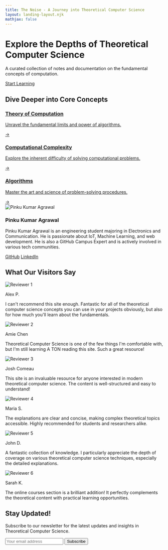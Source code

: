 ```yaml
---
title: The Noise - A Journey into Theoretical Computer Science
layout: landing-layout.njk
mathjax: false
---
```


<div class="hero">
  <div class="hero-text">
    <h1>Explore the Depths of Theoretical Computer Science</h1>
    <p>A curated collection of notes and documentation on the fundamental concepts of computation.</p>
    <a href="{{ '/subjects/' | url }}" class="cta-button">Start Learning</a>
  </div>
</div>

<div class="featured-areas">
  <h2>Dive Deeper into Core Concepts</h2>
  <div class="featured-grid">
    <a href="{{ '/subjects/theory-of-computation/' | url }}" class="featured-item">
      <h3>Theory of Computation</h3>
      <p>Unravel the fundamental limits and power of algorithms.</p>
      <span class="arrow">→</span>
    </a>
    <a href="{{ '/subjects/computational-complexity/' | url }}" class="featured-item">
      <h3>Computational Complexity</h3>
      <p>Explore the inherent difficulty of solving computational problems.</p>
      <span class="arrow">→</span>
    </a>
    <a href="{{ '/subjects/algorithm/' | url }}" class="featured-item">
      <h3>Algorithms</h3>
      <p>Master the art and science of problem-solving procedures.</p>
      <span class="arrow">→</span>
    </a>
  </div>
</div>

<div class="author-section">
  <div class="author-card">
    <div class="author-photo">
      <img src="{{ '/assets/images/pinkuprofile.jpeg' | url }}" alt="Pinku Kumar Agrawal">
    </div>
    <div class="author-bio">
      <h3>Pinku Kumar Agrawal</h3>
      <p>Pinku Kumar Agrawal is an engineering student majoring in Electronics and Communication. He is passionate about IoT, Machine Learning, and web development. He is also a GitHub Campus Expert and is actively involved in various tech communities.</p>
    </div>
    <div class="author-socials">
      <a href="https://github.com/pinkuagrawal28" target="_blank" rel="noopener noreferrer">GitHub</a>
      <a href="https://www.linkedin.com/in/pinkuagrawal28/" target="_blank" rel="noopener noreferrer">LinkedIn</a>
    </div>
  </div>
</div>

<div class="recommendations-section">
    <h2>What Our Visitors Say</h2>
    <div class="recommendations-carousel">
        <div class="recommendation-card">
            <div class="reviewer-info">
                <img src="{{ '/assets/images/reviews-profile/rp1.jpeg' | url }}" alt="Reviewer 1" class="reviewer-image">
                <p class="reviewer-name">Alex P.</p>
            </div>
            <div class="review-content">
                <p class="review-text">I can't recommend this site enough. Fantastic for all of the theoretical computer science concepts you can use in your projects obviously, but also for how much you'll learn about the fundamentals.</p>
            </div>
        </div>
        <div class="recommendation-card">
            <div class="reviewer-info">
                <img src="{{ '/assets/images/reviews-profile/rp2.jpeg' | url }}" alt="Reviewer 2" class="reviewer-image">
                <p class="reviewer-name">Amie Chen</p>
            </div>
            <div class="review-content">
                <p class="review-text">Theoretical Computer Science is one of the few things I'm comfortable with, but I'm still learning A TON reading this site. Such a great resource!</p>
            </div>
        </div>
        <div class="recommendation-card">
            <div class="reviewer-info">
                <img src="{{ '/assets/images/reviews-profile/rp3.jpeg' | url }}" alt="Reviewer 3" class="reviewer-image">
                <p class="reviewer-name">Josh Comeau</p>
            </div>
            <div class="review-content">
                <p class="review-text">This site is an invaluable resource for anyone interested in modern theoretical computer science. The content is well-structured and easy to understand!</p>
            </div>
        </div>
        <div class="recommendation-card">
            <div class="reviewer-info">
                <img src="{{ '/assets/images/reviews-profile/rp4.jpeg' | url }}" alt="Reviewer 4" class="reviewer-image">
                <p class="reviewer-name">Maria S.</p>
            </div>
            <div class="review-content">
                <p class="review-text">The explanations are clear and concise, making complex theoretical topics accessible. Highly recommended for students and researchers alike.</p>
            </div>
        </div>
        <div class="recommendation-card">
            <div class="reviewer-info">
                <img src="{{ '/assets/images/reviews-profile/rp5.jpeg' | url }}" alt="Reviewer 5" class="reviewer-image">
                <p class="reviewer-name">John D.</p>
            </div>
            <div class="review-content">
                <p class="review-text">A fantastic collection of knowledge. I particularly appreciate the depth of coverage on various theoretical computer science techniques, especially the detailed explanations.</p>
            </div>
        </div>
        <div class="recommendation-card">
            <div class="reviewer-info">
                <img src="{{ '/assets/images/reviews-profile/rp6.jpeg' | url }}" alt="Reviewer 6" class="reviewer-image">
                <p class="reviewer-name">Sarah K.</p>
            </div>
            <div class="review-content">
                <p class="review-text">The online courses section is a brilliant addition! It perfectly complements the theoretical content with practical learning opportunities.</p>
            </div>
        </div>
    </div>
</div>
</div>

<div class="cta-mail-section">
  <h2>Stay Updated!</h2>
  <p>Subscribe to our newsletter for the latest updates and insights in Theoretical Computer Science.</p>
  <form action="#" method="post" class="mail-subscribe-form">
    <input type="email" placeholder="Your email address" required>
    <button type="submit">Subscribe</button>
  </form>
</div>
